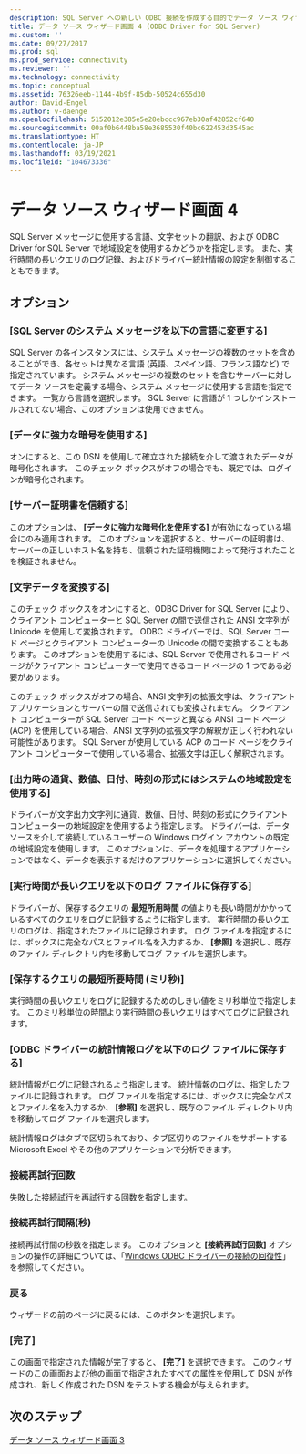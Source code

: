 ```yaml
---
description: SQL Server への新しい ODBC 接続を作成する目的でデータ ソース ウィザードで詳細オプションを定義する方法について学びます。
title: データ ソース ウィザード画面 4 (ODBC Driver for SQL Server)
ms.custom: ''
ms.date: 09/27/2017
ms.prod: sql
ms.prod_service: connectivity
ms.reviewer: ''
ms.technology: connectivity
ms.topic: conceptual
ms.assetid: 76326eeb-1144-4b9f-85db-50524c655d30
author: David-Engel
ms.author: v-daenge
ms.openlocfilehash: 5152012e385e5e28ebccc967eb30af42852cf640
ms.sourcegitcommit: 00af0b6448ba58e3685530f40bc622453d3545ac
ms.translationtype: HT
ms.contentlocale: ja-JP
ms.lasthandoff: 03/19/2021
ms.locfileid: "104673336"
---
```

# <a name="data-source-wizard-screen-4"></a>データ ソース ウィザード画面 4

SQL Server メッセージに使用する言語、文字セットの翻訳、および ODBC Driver for SQL Server で地域設定を使用するかどうかを指定します。 また、実行時間の長いクエリのログ記録、およびドライバー統計情報の設定を制御することもできます。

## <a name="options"></a>オプション

### <a name="change-the-language-of-sql-server-system-messages-to"></a>[SQL Server のシステム メッセージを以下の言語に変更する]

SQL Server の各インスタンスには、システム メッセージの複数のセットを含めることができ、各セットは異なる言語 (英語、スペイン語、フランス語など) で指定されています。 システム メッセージの複数のセットを含むサーバーに対してデータ ソースを定義する場合、システム メッセージに使用する言語を指定できます。 一覧から言語を選択します。 SQL Server に言語が 1 つしかインストールされてない場合、このオプションは使用できません。

### <a name="use-strong-encryption-for-data"></a>[データに強力な暗号を使用する]

オンにすると、この DSN を使用して確立された接続を介して渡されたデータが暗号化されます。 このチェック ボックスがオフの場合でも、既定では、ログインが暗号化されます。

### <a name="trust-server-certificate"></a>[サーバー証明書を信頼する]

このオプションは、 **[データに強力な暗号化を使用する]** が有効になっている場合にのみ適用されます。 このオプションを選択すると、サーバーの証明書は、サーバーの正しいホスト名を持ち、信頼された証明機関によって発行されたことを検証されません。

### <a name="perform-translation-for-character-data"></a>[文字データを変換する]

このチェック ボックスをオンにすると、ODBC Driver for SQL Server により、クライアント コンピューターと SQL Server の間で送信された ANSI 文字列が Unicode を使用して変換されます。 ODBC ドライバーでは、SQL Server コード ページとクライアント コンピューターの Unicode の間で変換することもあります。 このオプションを使用するには、SQL Server で使用されるコード ページがクライアント コンピューターで使用できるコード ページの 1 つである必要があります。

このチェック ボックスがオフの場合、ANSI 文字列の拡張文字は、クライアント アプリケーションとサーバーの間で送信されても変換されません。 クライアント コンピューターが SQL Server コード ページと異なる ANSI コード ページ (ACP) を使用している場合、ANSI 文字列の拡張文字の解釈が正しく行われない可能性があります。 SQL Server が使用している ACP のコード ページをクライアント コンピューターで使用している場合、拡張文字は正しく解釈されます。

### <a name="use-regional-settings-when-outputting-currency-numbers-dates-and-times"></a>[出力時の通貨、数値、日付、時刻の形式にはシステムの地域設定を使用する]

ドライバーが文字出力文字列に通貨、数値、日付、時刻の形式にクライアント コンピューターの地域設定を使用するよう指定します。 ドライバーは、データ ソースを介して接続しているユーザーの Windows ログイン アカウントの既定の地域設定を使用します。 このオプションは、データを処理するアプリケーションではなく、データを表示するだけのアプリケーションに選択してください。

### <a name="save-long-running-queries-to-the-log-file"></a>[実行時間が長いクエリを以下のログ ファイルに保存する]

ドライバーが、保存するクエリの **最短所用時間** の値よりも長い時間がかかっているすべてのクエリをログに記録するように指定します。 実行時間の長いクエリのログは、指定されたファイルに記録されます。 ログ ファイルを指定するには、ボックスに完全なパスとファイル名を入力するか、 **[参照]** を選択し、既存のファイル ディレクトリ内を移動してログ ファイルを選択します。

### <a name="long-query-time-milliseconds"></a>[保存するクエリの最短所要時間 (ミリ秒)]

実行時間の長いクエリをログに記録するためのしきい値をミリ秒単位で指定します。 このミリ秒単位の時間より実行時間の長いクエリはすべてログに記録されます。

### <a name="log-odbc-driver-statistics-to-the-log-file"></a>[ODBC ドライバーの統計情報ログを以下のログ ファイルに保存する]

統計情報がログに記録されるよう指定します。 統計情報のログは、指定したファイルに記録されます。 ログ ファイルを指定するには、ボックスに完全なパスとファイル名を入力するか、 **[参照]** を選択し、既存のファイル ディレクトリ内を移動してログ ファイルを選択します。

統計情報ログはタブで区切られており、タブ区切りのファイルをサポートする Microsoft Excel やその他のアプリケーションで分析できます。

### <a name="connect-retry-count"></a>接続再試行回数

失敗した接続試行を再試行する回数を指定します。

### <a name="connect-retry-interval-seconds"></a>接続再試行間隔(秒)

接続再試行間の秒数を指定します。 このオプションと **[接続再試行回数]** オプションの操作の詳細については、「[Windows ODBC ドライバーの接続の回復性](connection-resiliency-in-the-windows-odbc-driver.md)」を参照してください。

### <a name="back"></a>戻る

ウィザードの前のページに戻るには、このボタンを選択します。

### <a name="finish"></a>[完了]

この画面で指定された情報が完了すると、 **[完了]** を選択できます。 このウィザードのこの画面および他の画面で指定されたすべての属性を使用して DSN が作成され、新しく作成された DSN をテストする機会が与えられます。

## <a name="next-steps"></a>次のステップ

[データ ソース ウィザード画面 3](dsn-wizard-3.md)
